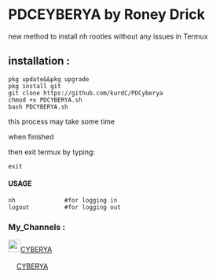 # PDCEYBERYA by Roney Drick



 new method to install
 nh rootles without any issues in Termux

## installation :


```
pkg update&&pkg upgrade
pkg install git
git clone https://github.com/kurdC/PDCyberya
chmod +x PDCYBERYA.sh
bash PDCYBERYA.sh
```
this process may take some time

when finished

then exit termux by typing:
```
exit
```

#### USAGE
```
nh              #for logging in
logout          #for logging out
```


### My_Channels :
<img src="https://1000marche.net/wp-content/uploads/2020/03/Logo-YouTube-rosso.png" width="25" hight="25" >[CYBERYA](https://www.youtube.com/@cyberyaku)


<img src="https://upload.wikimedia.org/wikipedia/commons/8/82/Telegram_logo.svg" width="17" high="17" >[CYBERYA](https://t.me/cyberiasec)
